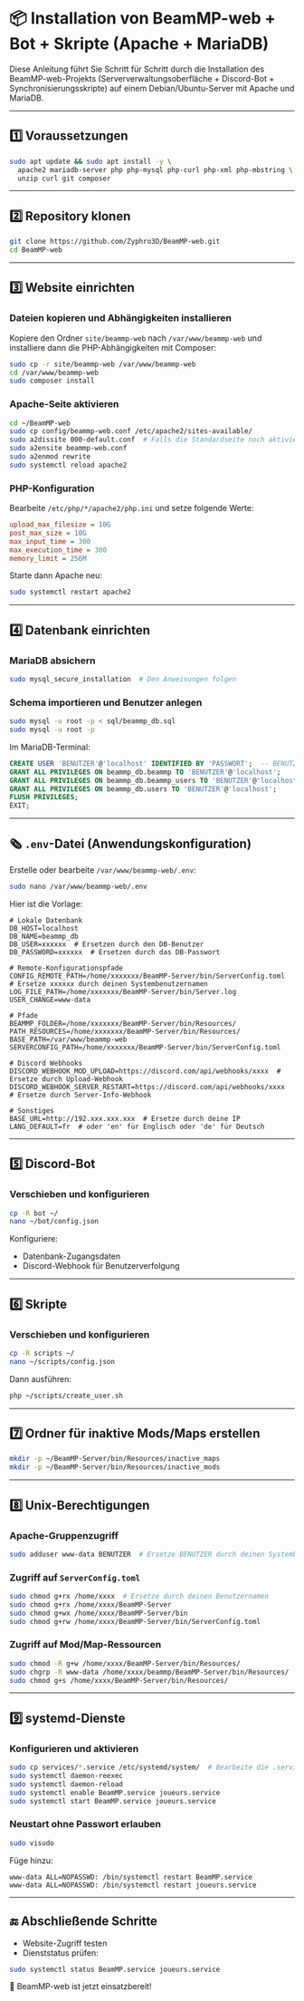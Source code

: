 # 📦 Installation von BeamMP-web + Bot + Skripte (Apache + MariaDB)

Diese Anleitung führt Sie Schritt für Schritt durch die Installation des BeamMP-web-Projekts (Serververwaltungsoberfläche + Discord-Bot + Synchronisierungsskripte) auf einem Debian/Ubuntu-Server mit Apache und MariaDB.

---


## 1️⃣ Voraussetzungen

```bash
sudo apt update && sudo apt install -y \
  apache2 mariadb-server php php-mysql php-curl php-xml php-mbstring \
  unzip curl git composer
```

---

## 2️⃣ Repository klonen

```bash
git clone https://github.com/Zyphro3D/BeamMP-web.git
cd BeamMP-web
```

---

## 3️⃣ Website einrichten

### Dateien kopieren und Abhängigkeiten installieren

Kopiere den Ordner `site/beammp-web` nach `/var/www/beammp-web` und installiere dann die PHP-Abhängigkeiten mit Composer:

```bash
sudo cp -r site/beammp-web /var/www/beammp-web
cd /var/www/beammp-web
sudo composer install
```

### Apache-Seite aktivieren

```bash
cd ~/BeamMP-web
sudo cp config/beammp-web.conf /etc/apache2/sites-available/
sudo a2dissite 000-default.conf  # Falls die Standardseite noch aktiviert ist
sudo a2ensite beammp-web.conf
sudo a2enmod rewrite
sudo systemctl reload apache2
```

### PHP-Konfiguration

Bearbeite `/etc/php/*/apache2/php.ini` und setze folgende Werte:

```ini
upload_max_filesize = 10G
post_max_size = 10G
max_input_time = 300
max_execution_time = 300
memory_limit = 256M
```

Starte dann Apache neu:

```bash
sudo systemctl restart apache2
```

---

## 4️⃣ Datenbank einrichten

### MariaDB absichern

```bash
sudo mysql_secure_installation  # Den Anweisungen folgen
```

### Schema importieren und Benutzer anlegen

```bash
sudo mysql -u root -p < sql/beammp_db.sql
sudo mysql -u root -p
```

Im MariaDB-Terminal:

```sql
CREATE USER 'BENUTZER'@'localhost' IDENTIFIED BY 'PASSWORT';  -- BENUTZER und PASSWORT ersetzen
GRANT ALL PRIVILEGES ON beammp_db.beammp TO 'BENUTZER'@'localhost';
GRANT ALL PRIVILEGES ON beammp_db.beammp_users TO 'BENUTZER'@'localhost';
GRANT ALL PRIVILEGES ON beammp_db.users TO 'BENUTZER'@'localhost';
FLUSH PRIVILEGES;
EXIT;
```

---

## 🗞️ `.env`-Datei (Anwendungskonfiguration)

Erstelle oder bearbeite `/var/www/beammp-web/.env`:

```bash
sudo nano /var/www/beammp-web/.env
```

Hier ist die Vorlage:

```dotenv
# Lokale Datenbank
DB_HOST=localhost
DB_NAME=beammp_db
DB_USER=xxxxxx  # Ersetzen durch den DB-Benutzer
DB_PASSWORD=xxxxxx  # Ersetzen durch das DB-Passwort

# Remote-Konfigurationspfade
CONFIG_REMOTE_PATH=/home/xxxxxxx/BeamMP-Server/bin/ServerConfig.toml  # Ersetze xxxxxx durch deinen Systembenutzernamen
LOG_FILE_PATH=/home/xxxxxxx/BeamMP-Server/bin/Server.log
USER_CHANGE=www-data

# Pfade
BEAMMP_FOLDER=/home/xxxxxxx/BeamMP-Server/bin/Resources/
PATH_RESOURCES=/home/xxxxxxx/BeamMP-Server/bin/Resources/
BASE_PATH=/var/www/beammp-web
SERVERCONFIG_PATH=/home/xxxxxxx/BeamMP-Server/bin/ServerConfig.toml

# Discord Webhooks
DISCORD_WEBHOOK_MOD_UPLOAD=https://discord.com/api/webhooks/xxxx  # Ersetze durch Upload-Webhook
DISCORD_WEBHOOK_SERVER_RESTART=https://discord.com/api/webhooks/xxxx  # Ersetze durch Server-Info-Webhook

# Sonstiges
BASE_URL=http://192.xxx.xxx.xxx  # Ersetze durch deine IP
LANG_DEFAULT=fr  # oder 'en' für Englisch oder 'de' für Deutsch
```

---

## 5️⃣ Discord-Bot

### Verschieben und konfigurieren

```bash
cp -R bot ~/ 
nano ~/bot/config.json
```

Konfiguriere:

* Datenbank-Zugangsdaten
* Discord-Webhook für Benutzerverfolgung

---

## 6️⃣ Skripte

### Verschieben und konfigurieren

```bash
cp -R scripts ~/ 
nano ~/scripts/config.json
```

Dann ausführen:

```bash
php ~/scripts/create_user.sh
```

---

## 7️⃣ Ordner für inaktive Mods/Maps erstellen

```bash
mkdir -p ~/BeamMP-Server/bin/Resources/inactive_maps
mkdir -p ~/BeamMP-Server/bin/Resources/inactive_mods
```

---

## 8️⃣ Unix-Berechtigungen

### Apache-Gruppenzugriff

```bash
sudo adduser www-data BENUTZER  # Ersetze BENUTZER durch deinen Systembenutzernamen
```

### Zugriff auf `ServerConfig.toml`

```bash
sudo chmod g+rx /home/xxxx  # Ersetze durch deinen Benutzernamen
sudo chmod g+rx /home/xxxx/BeamMP-Server
sudo chmod g+wx /home/xxxx/BeamMP-Server/bin
sudo chmod g+rw /home/xxxx/BeamMP-Server/bin/ServerConfig.toml
```

### Zugriff auf Mod/Map-Ressourcen

```bash
sudo chmod -R g+w /home/xxxx/BeamMP-Server/bin/Resources/
sudo chgrp -R www-data /home/xxxx/beammp/BeamMP-Server/bin/Resources/
sudo chmod g+s /home/xxxx/BeamMP-Server/bin/Resources/
```

---

## 9️⃣ systemd-Dienste

### Konfigurieren und aktivieren

```bash
sudo cp services/*.service /etc/systemd/system/  # Bearbeite die .service-Dateien für deinen Benutzernamen
sudo systemctl daemon-reexec
sudo systemctl daemon-reload
sudo systemctl enable BeamMP.service joueurs.service
sudo systemctl start BeamMP.service joueurs.service
```

### Neustart ohne Passwort erlauben

```bash
sudo visudo
```

Füge hinzu:

```
www-data ALL=NOPASSWD: /bin/systemctl restart BeamMP.service
www-data ALL=NOPASSWD: /bin/systemctl restart joueurs.service
```

---

## 🔚 Abschließende Schritte

* Website-Zugriff testen
* Dienststatus prüfen:

```bash
sudo systemctl status BeamMP.service joueurs.service
```

🎉 BeamMP-web ist jetzt einsatzbereit!
